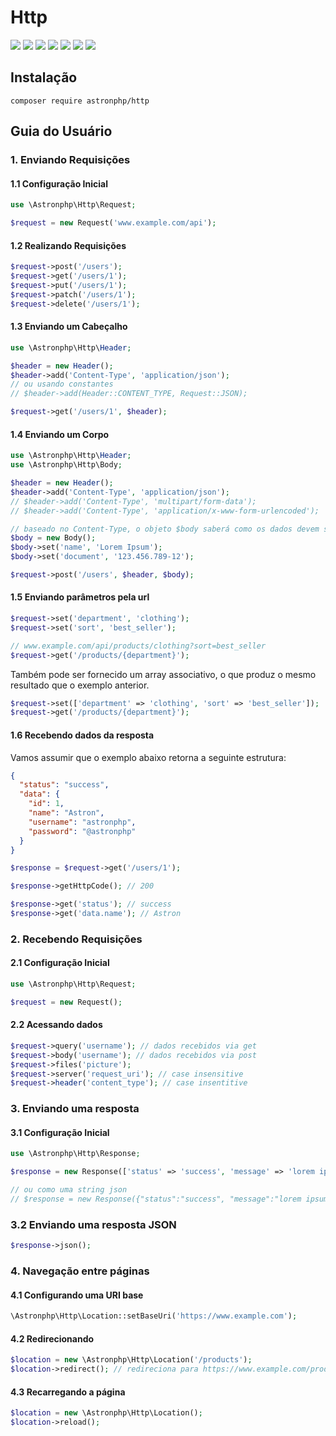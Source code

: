 # Http

[![](https://img.shields.io/packagist/v/astronphp/http.svg)](https://packagist.org/packages/astronphp/http)
[![](https://img.shields.io/packagist/dt/astronphp/http.svg)](https://packagist.org/packages/astronphp/http)
[![](https://img.shields.io/github/license/astronphp/http.svg)](https://raw.githubusercontent.com/astronphp/http/master/LICENSE)
[![](https://img.shields.io/travis/astronphp/http.svg)](https://travis-ci.org/astronphp/http)
[![](https://coveralls.io/repos/github/astronphp/http/badge.svg?branch=master)](https://coveralls.io/github/astronphp/http)
[![](https://img.shields.io/github/issues/astronphp/http.svg)](https://github.com/astronphp/http/issues)
[![](https://img.shields.io/github/contributors/astronphp/http.svg)](https://github.com/astronphp/http/graphs/contributors)

## Instalação

`composer require astronphp/http`

## Guia do Usuário

### 1. Enviando Requisições

#### 1.1 Configuração Inicial

```php
use \Astronphp\Http\Request;

$request = new Request('www.example.com/api');
```

#### 1.2 Realizando Requisições

```php
$request->post('/users');
$request->get('/users/1');
$request->put('/users/1');
$request->patch('/users/1');
$request->delete('/users/1');
```

#### 1.3 Enviando um Cabeçalho

```php
use \Astronphp\Http\Header;

$header = new Header();
$header->add('Content-Type', 'application/json');
// ou usando constantes
// $header->add(Header::CONTENT_TYPE, Request::JSON);

$request->get('/users/1', $header);

```

#### 1.4 Enviando um Corpo

```php
use \Astronphp\Http\Header;
use \Astronphp\Http\Body;

$header = new Header();
$header->add('Content-Type', 'application/json');
// $header->add('Content-Type', 'multipart/form-data');
// $header->add('Content-Type', 'application/x-www-form-urlencoded');

// baseado no Content-Type, o objeto $body saberá como os dados devem ser enviados.
$body = new Body();
$body->set('name', 'Lorem Ipsum');
$body->set('document', '123.456.789-12');

$request->post('/users', $header, $body);

```

#### 1.5 Enviando parâmetros pela url

```php
$request->set('department', 'clothing');
$request->set('sort', 'best_seller');

// www.example.com/api/products/clothing?sort=best_seller
$request->get('/products/{department}');
```

Também pode ser fornecido um array associativo, o que produz o mesmo resultado que o exemplo anterior.

```php
$request->set(['department' => 'clothing', 'sort' => 'best_seller']);
$request->get('/products/{department}');
```

#### 1.6 Recebendo dados da resposta

Vamos assumir que o exemplo abaixo retorna a seguinte estrutura:

```json
{
  "status": "success",
  "data": {
    "id": 1,
    "name": "Astron",
    "username": "astronphp",
    "password": "@astronphp"
  }
}
```

```php
$response = $request->get('/users/1');

$response->getHttpCode(); // 200

$response->get('status'); // success
$response->get('data.name'); // Astron
```

### 2. Recebendo Requisições

#### 2.1 Configuração Inicial

```php
use \Astronphp\Http\Request;

$request = new Request();
```

#### 2.2 Acessando dados

```php
$request->query('username'); // dados recebidos via get
$request->body('username'); // dados recebidos via post
$request->files('picture');
$request->server('request_uri'); // case insensitive
$request->header('content_type'); // case insentitive
```

### 3. Enviando uma resposta

#### 3.1 Configuração Inicial

```php
use \Astronphp\Http\Response;

$response = new Response(['status' => 'success', 'message' => 'lorem ipsum']);

// ou como uma string json
// $response = new Response({"status":"success", "message":"lorem ipsum"});
```

### 3.2 Enviando uma resposta JSON

```php
$response->json();
```

### 4. Navegação entre páginas

#### 4.1 Configurando uma URI base

```php
\Astronphp\Http\Location::setBaseUri('https://www.example.com');
```

#### 4.2 Redirecionando

```php
$location = new \Astronphp\Http\Location('/products');
$location->redirect(); // redireciona para https://www.example.com/products
```

#### 4.3 Recarregando a página

```php
$location = new \Astronphp\Http\Location();
$location->reload();
```
